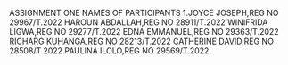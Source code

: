 ASSIGNMENT ONE 
NAMES OF PARTICIPANTS
1.JOYCE JOSEPH,REG NO 29967/T.2022
HAROUN ABDALLAH,REG NO 28911/T.2022
WINIFRIDA LIGWA,REG NO 29277/T.2022
EDNA EMMANUEL,REG NO 29363/T.2022
RICHARG KUHANGA,REG NO 28213/T.2022
CATHERINE DAVID,REG NO 28508/T.2022
PAULINA ILOLO,REG NO 29569/T.2022

